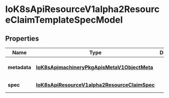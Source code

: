 # IoK8sApiResourceV1alpha2ResourceClaimTemplateSpecModel

## Properties

Name | Type | Description | Notes
------------ | ------------- | ------------- | -------------
**metadata** | [**IoK8sApimachineryPkgApisMetaV1ObjectMeta**](IoK8sApimachineryPkgApisMetaV1ObjectMeta.md) |  | [optional] [default to undefined]
**spec** | [**IoK8sApiResourceV1alpha2ResourceClaimSpec**](IoK8sApiResourceV1alpha2ResourceClaimSpec.md) |  | [default to undefined]


